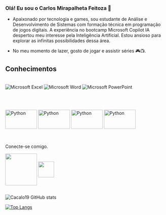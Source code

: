 
### Olá! Eu sou o Carlos Mirapalheta Feitoza 👋

- Apaixonado por tecnologia e games, sou estudante de Análise e Desenvolvimento de Sistemas com formação técnica em programação de jogos digitais. A experiência no bootcamp Microsoft Copilot IA despertou meu interesse pela Inteligência Artificial. Estou ansioso para explorar as infinitas possibilidades dessa área.

- No meu momento de lazer, gosto de jogar e assistir séries 🎮📺.

## Conhecimentos

<div style="display: inline_block"><br/>
    <img align="center" alt="Microsoft Excel" src="https://img.shields.io/badge/Microsoft_Excel-217346?style=for-the-badge&logo=microsoft-excel&logoColor=white" /> 
    <img align="center" alt="Microsoft Word" src="https://img.shields.io/badge/Microsoft_Word-2B579A?style=for-the-badge&logo=microsoft-word&logoColor=white" /> 
    <img align="center" alt="Microsoft PowerPoint" src="https://img.shields.io/badge/Microsoft_PowerPoint-B7472A?style=for-the-badge&logo=microsoft-powerpoint&logoColor=white" /> 
    

</div><br/>

##

<div style="display: inline_block"><br/>
    <img align="center" alt="Python" 
    height="60" width="100" src="https://cdn.jsdelivr.net/gh/devicons/devicon@latest/icons/python/python-original-wordmark.svg" /> 
    <img align="center" alt="Python" 
    height="60" width="100" src="https://cdn.jsdelivr.net/gh/devicons/devicon@latest/icons/javascript/javascript-original.svg" /> 
    <img align="center" alt="Python" 
    height="60" width="100" src="https://cdn.jsdelivr.net/gh/devicons/devicon@latest/icons/csharp/csharp-original.svg" /> 
   <img align="center" alt="Python" 
    height="60" width="100" src="https://cdn.jsdelivr.net/gh/devicons/devicon@latest/icons/unity/unity-original.svg" /> 
    

</div><br/>

##
Conecte-se comigo.

<div> 
    
<a href="https://www.linkedin.com/in/carlos-mirapalheta-feitoza-620734134/" target="_blank"><img align="center" height="100" width="100" src="https://cdn.jsdelivr.net/gh/devicons/devicon@latest/icons/linkedin/linkedin-original-wordmark.svg" target="_blank"></a>
<a href="https://x.com/Carlosfeitozaaa" target="_blank"><img align="center" height="50" width="50" src="https://cdn.jsdelivr.net/gh/devicons/devicon@latest/icons/twitter/twitter-original.svg" target="_blank"></a> 
  
</div>

##
![Cacalo19 GitHub stats](https://github-readme-stats.vercel.app/api?username=Cacalo19&show_icons=true&theme=dark)

[![Top Langs](https://github-readme-stats.vercel.app/api/top-langs/?username=Cacalo19&layout=donut&theme=dark)](https://github.com/Cacalo19/github-readme-stats)

